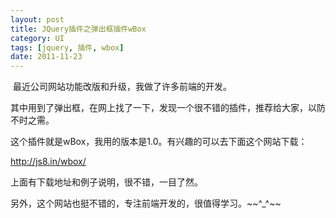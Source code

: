 ```yaml
---
layout: post
title: JQuery插件之弹出框插件wBox
category: UI
tags: [jquery, 插件, wbox]
date: 2011-11-23
---
```

<p>&nbsp;最近公司网站功能改版和升级，我做了许多前端的开发。</p>
<p>其中用到了弹出框，在网上找了一下，发现一个很不错的插件，推荐给大家，以防不时之需。</p>
<p>这个插件就是wBox，我用的版本是1.0。有兴趣的可以去下面这个网站下载：</p>
<p><a href="http://js8.in/wbox/">http://js8.in/wbox/</a></p>
<p>上面有下载地址和例子说明，很不错，一目了然。</p>
<p>另外，这个网站也挺不错的，专注前端开发的，很值得学习。~~^_^~~</p>

